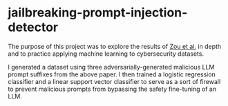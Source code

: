 # jailbreaking-prompt-injection-detector

The purpose of this project was to explore the results of [Zou et al.](https://llm-attacks.org/) in depth and to practice applying machine learning to cybersecurity datasets.

I generated a dataset using three adversarially-generated malicious LLM prompt suffixes from the above paper. I then trained a logistic regression classifier and a linear support vector classifier to serve as a sort of firewall to prevent malicious prompts from bypassing the safety fine-tuning of an LLM.
